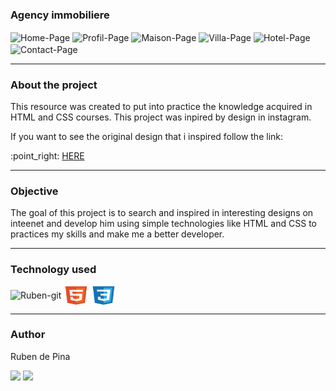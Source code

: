 <h3>Agency immobiliere</h3> 
<div style="display: inline_block">
    <img align="center" alt="Home-Page" height="200" width="400" src="https://user-images.githubusercontent.com/75695011/161028792-862e6cc0-ed85-48e9-8b97-cbf88796624a.png">
    <img align="center" alt="Profil-Page" height="200" width="400" src="https://user-images.githubusercontent.com/75695011/161027461-0dd6edaa-f5d2-42fe-aa95-e79b7c8f9ea0.png">
    <img align="center" alt="Maison-Page" height="200" width="400" src="https://user-images.githubusercontent.com/75695011/161027141-3aad2b01-6c87-4df6-87ce-926584548706.png">
    <img align="center" alt="Villa-Page" height="200" width="400" src="https://user-images.githubusercontent.com/75695011/161027743-5003ab43-de1a-4c25-bcaa-cd53e91f71e5.png">
    <img align="center" alt="Hotel-Page" height="200" width="400" src="https://user-images.githubusercontent.com/75695011/161239215-14db3d98-82b1-4e5c-81ac-ac7e88c0ac21.png">
    <img align="center" alt="Contact-Page" height="200" width="400" src="https://user-images.githubusercontent.com/75695011/161239232-a50c9641-dc1f-4595-b7e5-6428ae89e506.png"> 
<hr>

<h3>About the project</h3>
<p>This resource was created to put into practice the knowledge acquired in HTML and CSS courses. This project was inpired by design in instagram.</p>   

<p>If you want to see the original design that i inspired follow the link:</p> :point_right: <a  href="https://www.instagram.com/p/Caf2ykxK5lU/">HERE</a>

<hr>

<h3>Objective</h3> 
<p>The goal of this project is to search and inspired in interesting designs on inteenet and develop him using simple technologies like HTML and CSS to practices my skills and make me a better developer.</p>
<hr>

<h3>Technology used</h3>
<p><div style="display: inline_block">
  <img align="center" alt="Ruben-git" height="30" width="40" src="https://cdn.jsdelivr.net/gh/devicons/devicon/icons/git/git-original.svg" />
  <img align="center" alt="Ruben-HTML" height="30" width="40" src="https://raw.githubusercontent.com/devicons/devicon/master/icons/html5/html5-original.svg">
  <img align="center" alt="Ruben-CSS" height="30" width="40" src="https://raw.githubusercontent.com/devicons/devicon/master/icons/css3/css3-original.svg">
</div></p>
<hr>

 <h3>Author</h3> 
<p>Ruben de Pina</p>
<p><div>
    <a href = "mailto:rubenpina758@gmail.com"><img src="https://img.shields.io/badge/-Gmail-%23333?style=for-the-badge&logo=gmail&logoColor=white" target="_blank"></a>
   <a href="https://www.linkedin.com/in/ruben-pina-3851b4235/" target="_blank"><img src="https://img.shields.io/badge/-LinkedIn-%230077B5?style=for-the-badge&logo=linkedin&logoColor=white" target="_blank"></a> 
</div></p>
